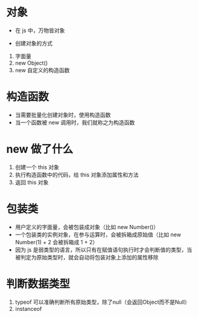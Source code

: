 # 对象
- 在 js 中，万物皆对象

- 创建对象的方式
1. 字面量
2. new Object()
3. new 自定义的构造函数

# 构造函数
- 当需要批量化创建对象时，使用构造函数
- 当一个函数被 new 调用时，我们就称之为构造函数

# new 做了什么
1. 创建一个 this 对象
2. 执行构造函数中的代码，给 this 对象添加属性和方法
3. 返回 this 对象


# 包装类
- 用户定义的字面量，会被包装成对象（比如 new Number()）
- 一个包装类的实例对象，在参与运算时，会被拆箱成原始值（比如 new Number(1) + 2 会被拆箱成 1 + 2）
- 因为 js 是弱类型的语言，所以只有在赋值语句执行时才会判断值的类型，当被判定为原始类型时，就会自动将包装对象上添加的属性移除

# 判断数据类型
1. typeof 可以准确判断所有原始类型，除了null（会返回Object而不是Null）
2. instanceof